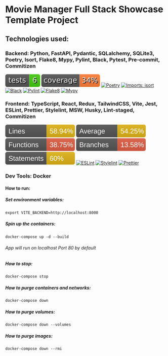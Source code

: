 # Movie Manager Full Stack Showcase Template Project

## Technologies used:

### Backend: Python, FastAPI, Pydantic, SQLalchemy, SQLite3, Poetry, Isort, Flake8, Mypy, Pylint, Black, Pytest, Pre-commit, Commitizen

![pytest](backend/movies_backend/badges/tests.svg)
![coverage](backend/movies_backend/badges/coverage.svg)
[![Poetry](https://img.shields.io/endpoint?url=https://python-poetry.org/badge/v0.json)](https://python-poetry.org/)
[![Imports: isort](https://img.shields.io/badge/%20imports-isort-%231674b1?style=flat&labelColor=ef8336)](https://pycqa.github.io/isort/)
[![Black](https://img.shields.io/badge/code%20style-black-000000.svg)](https://github.com/psf/black)
[![Pylint](https://img.shields.io/badge/linting-pylint-brightgreen)](https://pylint.pycqa.org/en/latest/)
[![Flake8](https://img.shields.io/badge/flake8-passed-brightgreen)](https://flake8.pycqa.org/en/latest/)
[![Mypy](https://img.shields.io/badge/mypy-passed-brightgreen)](http://mypy-lang.org/)

### Frontend: TypeScript, React, Redux, TailwindCSS, Vite, Jest, ESLint, Prettier, Stylelint, MSW, Husky, Lint-staged, Commitizen

![Jest Lines Coverage](frontend/movies_frontend/badges/lines.svg)
![Jest Average Coverage](frontend/movies_frontend/badges/average.svg)
![Jest Functions Coverage](frontend/movies_frontend/badges/functions.svg)
![Jest Branches Coverage](frontend/movies_frontend/badges/branches.svg)
![Jest Statements Coverage](frontend/movies_frontend/badges/statements.svg)
[![ESLint](https://img.shields.io/badge/ESLint-4B32C3?logo=eslint&logoColor=white)](https://eslint.org/)
[![Stylelint](https://img.shields.io/badge/stylelint-4B32C3?logo=stylelint&logoColor=white)](https://stylelint.io/)
[![Prettier](https://img.shields.io/badge/Prettier-ff69b4?logo=prettier&logoColor=white)](https://prettier.io/)

### Dev Tools: Docker

#### How to run:

##### Set environment variables:

    export VITE_BACKEND=http://localhost:8000

##### Spin up the containers:

    docker-compose up -d --build

###### App will run on localhost Port 80 by default

##### How to stop:

    docker-compose stop

##### How to purge containers and networks:

    docker-compose down

##### How to purge volumes:

    docker-compose down --volumes

##### How to purge images:

    docker-compose down --rmi
